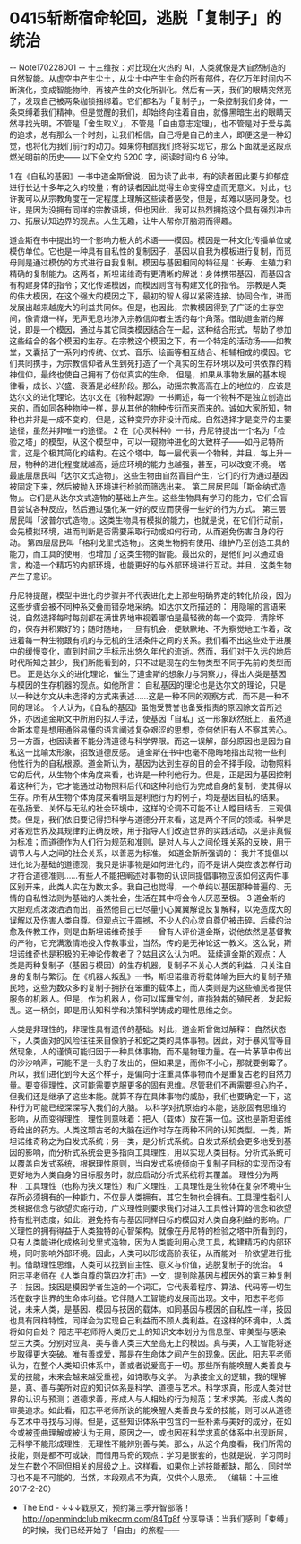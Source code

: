 # 0415斩断宿命轮回，逃脱「复制子」的统治


-- Note170228001 --
十三维按：对比现在火热的 AI，人类就像是大自然制造的自然智能。从虚空中产生尘土，从尘土中产生生命的所有部件，在亿万年时间内不断演化，变成智能物种，再被产生的文化所驯化。然后有一天，我们的眼睛突然亮了，发现自己被两条枷锁捆绑着。它们都名为「复制子」，一条控制我们身体，一条束缚着我们精神。但是觉醒的我们，却始终向往着自由，就像黑暗生出的眼睛天然寻找光明。不管是「舍生取义」，不管是「自由意志定理」，也不管是对于爱与美的追求，总有那么一个时刻，让我们相信，自己将是自己的主人，即便这是一种幻觉，也将化为我们前行的动力。如果你相信我们终将实现它，那么下面就是这段点燃光明前的历史—— 以下全文约 5200 字，阅读时间约 6 分钟。


1
在《自私的基因》一书中道金斯曾说，因为读了此书，有的读者因此要与抑郁症进行长达十多年之久的较量；有的读者因此觉得生命变得空虚而无意义。对此，也许我可以从宗教角度在一定程度上理解这些读者感受，但是，却难以感同身受。也许，是因为没拥有同样的宗教语境，但也因此，我可以热烈拥抱这个具有强烈冲击力、拓展认知边界的观点。人生无趣，让牛人帮你开脑洞而得趣。


道金斯在书中提出的一个影响力极大的术语——模因。模因是一种文化传播单位或模仿单位。它也是一种具有自私性的复制因子，基因以自我为模板进行复制，而觅母则是通过模仿的方式进行自我复制。模因与基因相同的特征是：长寿、生殖力和精确的复制能力。这两者，斯坦诺维奇有更清晰的解说：身体携带基因，而基因含有构建身体的指令；文化传递模因，而模因则含有构建文化的指令。
宗教是人类的伟大模因，在这个强大的模因之下，最初的智人得以紧密连接、协同合作，进而发展出越来越庞大的利益共同体。但是，也因此，宗教模因得到了广泛的生存空间，像青烟一样，无声无息地渗入宗教信仰者生活的每个角落。借助道金斯的解说，即是一个模因，通过与其它同类模因结合在一起，这种结合形式，帮助了参加这些结合的各个模因的生存。在宗教这个模因之下，有一个特定的活动场——如教堂，又囊括了一系列的传统、仪式、音乐、绘画等相互结合、相辅相成的模因。它们共同携手，为宗教信仰者从生到死打造了一个真实的生存环境以及可供依靠的精神信仰，最终也使自己拥有了仿似真实的生命。
但是，如果从事物发展的基本规律看，成长、兴盛、衰落是必经阶段。那么，动摇宗教高高在上的地位的，应该是达尔文的进化理论。达尔文在《物种起源》一书阐述，每一个物种不是独立创造出来的，而如同各种物种一样，是从其他的物种传衍而来而来的。诚如大家所知，物种也并非是一成不变的，但是，这种变异亦非设计而成。自然选择才是变异的主要途径，虽然并非唯一的途径。
2
在《心灵种种》一书，丹尼特提出一个名为「检验之塔」的模型，从这个模型中，可以一窥物种进化的大致样子——如丹尼特所言，这是个极其简化的结构。在这个塔中，每一层代表一个物种，并且，每上升一层，物种的进化程度就越高，适应环境的能力也越强，甚至，可以改变环境。
塔最底层居民叫「达尔文式造物」。这些生物由自然盲目产生，它们的行为通过基因被固定下来，然后被抛入环境进行检验而筛选出来。
第二层居民叫「斯金纳式造物」。它们是从达尔文式造物的基础上产生。这些生物具有学习的能力，它们会盲目尝试各种反应，然后通过强化某一好的反应而获得一些好的行为方式。
第三层居民叫「波普尔式造物」。这类生物具有模拟的能力，也就是说，在它们行动前，会先模拟环境，进而判断是否需要采取行动或如何行动，从而避免伤害自身的行动。
第四层居民叫「格利戈里式造物」。这类生物拥有使用、维护乃至创造工具的能力，而工具的使用，也增加了这类生物的智能。最出众的，是他们可以通过语言，构造一个精巧的内部环境，也能更好的与外部环境进行互动。并且，这类生物产生了意识。


丹尼特提醒，模型中进化的步骤并不代表进化史上那些明确界定的转化阶段，因为这些步骤会被不同种系交叠而错杂地采纳。如达尔文所描述的：
用隐喻的言语来说，自然选择每时每刻都在满世界地审视着哪怕是最轻微的每一个变异，清除坏的，保存并积累好的；随时随地，一旦有机会，便默默地、不为察觉地工作着，改进着每一种生物跟有机的与无机的生活条件之间的关系。我们看不出这些处于进展中的缓慢变化，直到时间之手标示出悠久年代的流逝。然而，我们对于久远的地质时代所知之甚少，我们所能看到的，只不过是现在的生物类型不同于先前的类型而已。
正是达尔文的进化理论，催生了道金斯的想象力与洞察力，得出人类是基因与模因的生存机器的观点。如他所言：
自私基因的理论也是达尔文的理论，只是以一种达尔文从未选择的方式来表述……这是一种不同的观察方式，而不是一种不同的理论。
个人认为，《自私的基因》虽饱受赞誉也备受指责的原因除文首所述外，亦因道金斯文中所用的拟人手法，使基因「自私」这一形象跃然纸上，虽然道金斯本意是想用通俗易懂的语言阐述复杂艰涩的思想，奈何依旧有人不察其苦心。另一方面，也因读者不能分清道德与科学界限。而这一误解，部分原因也是因为自私这一比喻太形象，招致道德反感。
道金斯在书中也毫不隐晦地指出动物一些利他性行为的自私根源。道金斯认为，基因为达到生存的目的会不择手段。动物照料它的后代，从生物个体角度来看，也许是一种利他行为。但是，正是因为基因控制着这种行为，它才能通过动物照料后代和这种利他行为完成自身的复制，使其得以生存。所有从生物个体角度来看明显是利他行为的例子，均是基因自私的结果。
在弘扬爱、关怀与无私的社会环境中，这样的论调不可能不让人瞠目结舌，三观俱焚。但是，我们依旧要记得把科学与道德分开来看，这是两个不同的领域。科学是对客观世界及其规律的正确反映，用于指导人们改造世界的实践活动，以是非真假为标准；而道德作为人们行为规范和准则，是对人与人之间伦理关系的反映，用于调节人与人之间的社会关系，以善恶为标准。
如道金斯所强调的：
我并不提倡以进化论为基础的道德观，我只是讲事物是如何进化的，而不是讲人类应该怎样行动才符合道德准则……有些人不能把阐述对事物的认识同提倡事物应该如何这两件事区别开来，此类人实在为数太多。我自己也觉得，一个单纯以基因那种普遍的、无情的自私性法则为基础的人类社会，生活在其中将会令人厌恶至极。
3
道金斯的大胆观点泼泼洒洒而出，虽然他自己已尽量小心翼翼解说反复解释，以免造成大的误解以及伤害人类自尊。但观点过于震撼，不少人的心灵自尊仍被击碎。后续的治愈及传教工作，则是由斯坦诺维奇接手——曾有人评价道金斯，说他依然是基督教的产物，它充满激情地投入传教事业，当然，传的是无神论这一教义。这么说，斯坦诺维奇也是积极的无神论传教者了？姑且这么认为吧。
延续道金斯的观点：人类是两种复制子（基因与模因）的生存机器，复制子不关心人类的利益，只关注自身的复制与繁衍。在《机器人叛乱》一书，斯坦诺维奇将载体喻为巨大的复制子殖民地，这些为数众多的复制子拥挤在笨重的载体上，而人类则是为这些殖民者提供服务的机器人。但是，作为机器人，你可以挥舞宝剑，直指独裁的殖民者，发起叛乱。这一柄剑，即是用认知科学和决策科学铸成的理性思维之剑。


人类是非理性的，非理性具有遗传的基础。对此，道金斯曾做过解释：
自然状态下，人类面对的风险往往来自像豹子和蛇之类的具体事物。因此，对于暴风雪等自然现象，人的谨慎可能归因于一种具体事物，而不是物理力量。在一片茅草中传出的沙沙响声，可能不是一头豹子发出的，但如果是，而你不小心，那就要倒霉了。所以，我们进化到今天这个样子，是偏向于注重具体事物而不是重复古老的自然力量。要变得理性，这可能需要克服更多的固有思维。尽管我们不再需要担心豹子，但我们还是继承了这些本能。就算不存在具体事物的威胁，我们也要确定一下，这种行为可能已经深深写入我们的大脑。
以科学对抗原始的本能，逃脱固有思维的影响，从而变得理性，理性则意味着：把人（载体）放在第一位。这也是斯坦诺维奇给出的药方。人类这颗古老的大脑在运作时存在两种不同的认知类型。一类，斯坦诺维奇称之为自发式系统；另一类，是分析式系统。自发式系统会更多地受到基因的影响，而分析式系统会更多指向工具理性，用以实现人类目标。分析式系统可以覆盖自发式系统，根据理性原则，当自发式系统倾向于复制子目标的实现而没有更好地为人类自身的目标服务时，就应启动分析式系统将其覆盖。
理性分为两种：工具理性（也称为狭义理性）和广义理性，工具理性是生物体在复杂环境中生存所必须拥有的一种能力，不仅是人类拥有，其它生物也会拥有。工具理性指引人类根据信念与欲望实施行动，广义理性则要求我们对进入工具性计算的信念和欲望持有批判态度，如此，避免持有与基因同样目标的模因对人类自身利益的影响。广义理性的拥有得益于人类独特的心智架构。就像在丹尼特的检验之塔中所看到的，只有人类能进化成格利戈里式造物，因为人类能利用心灵工具，构建精巧的内部环境，同时影响外部环境。因此，人类可以形成高阶表征，从而能对一阶欲望进行批判。借助理性思维，人类可以找到自主性、意义与价值，逃脱复制子的统治。
4
阳志平老师在《人类自尊的第四次打击》一文，提到除基因与模因外的第三种复制子：技因。技因是模因学者生造的一个词汇，它代表着程序、算法、代码等一切生活在数字世界的生命体利益。它伴随人工智能的发展而出现。文中，阳志平老师说，未来人类，是基因、模因与技因的载体。如同基因与模因的自私性一样，技因也具有同样特性，同样会为实现自己利益而不顾人类利益。在这样的环境中，人类将如何自处？
阳志平老师将人类历史上的知识文本划分为信息型、审美型与感染型三大类。分别对应真、美与善人类三大至高无上的模因。真与美，人工智能将逐步取得更大突破。唯有善或爱，那是在生命体之间产生的现象。因此，阳志平老师认为，在整个人类知识体系中，善或者说爱高于一切。那些所有能唤醒人类善良与爱的技能，未来会越来越受重视，如诗歌与文学。
为承接全文的逻辑，我的理解是，真、善与美所对应的知识体系是科学、道德与艺术。科学求真，形成人类对世界的认识与预测；道德求善，形成人与人相处的行为规范；艺术求美，形成人类的审美追求。如此看，阳志平老师所说的能唤醒人类善良与爱的技能，则可以从道德与艺术中寻找与习得。但是，这些知识体系中包含的一些朴素与美好的成分，在如今或被歪曲理解或被认为无用，原因之一，或也因在科学求真的体系中出现断层，无科学不能形成理性，无理性不能辨别善与美。那么，从这个角度看，我们所需的技能，则是都不可或缺，而借用马奇的观点：学习是嵌套的，也就是说，学习同时发生在数个不同但相关的层级之上。这样看，如果你上述技能都缺，那么，同时学习也不是不可能的。当然，本段观点不为真，仅供个人思索。
（编辑：十三维 2017-2-20）
- The End -
↓↓↓戳原文，预约第三季开智部落！ http://openmindclub.mikecrm.com/84Tg8f
分享导语：当我们感到「束缚」的时候，我们已经开始了「自由」的旅程——